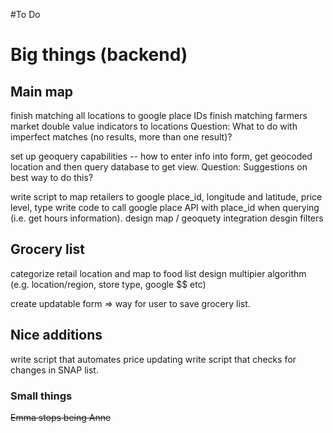 #To Do

# Big things (backend)
## Main map
finish matching all locations to google place IDs
finish matching farmers market double value indicators to locations
Question: What to do with imperfect matches (no results, more than one result)?

set up geoquery capabilities -- how to enter info into form, get geocoded location and then query database to get view.
Question: Suggestions on best way to do this?

write script to map retailers to google place_id, longitude and latitude, price level, type
write code to call google place API with place_id when querying (i.e. get hours information).
design map / geoquety integration
desgin filters


## Grocery list
categorize retail location and map to food list
design multipier algorithm (e.g. location/region, store type, google $$ etc)

create updatable form => way for user to save grocery list.


## Nice additions
write script that automates price updating
write script that checks for changes in SNAP list.

### Small things
~~Emma stops being Anne~~

